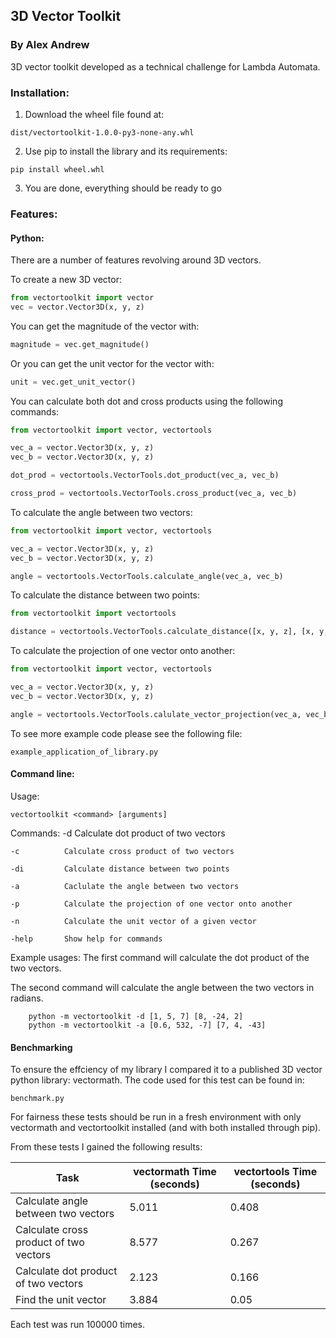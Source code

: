 ## 3D Vector Toolkit
### By Alex Andrew

3D vector toolkit developed as a technical challenge for Lambda Automata.

### Installation:
1. Download the wheel file found at:
```
dist/vectortoolkit-1.0.0-py3-none-any.whl
```

2. Use pip to install the library and its requirements:
```
pip install wheel.whl
```
3. You are done, everything should be ready to go

### Features:

#### Python:
There are a number of features revolving around 3D vectors.

To create a new 3D vector:
```python
from vectortoolkit import vector
vec = vector.Vector3D(x, y, z)
```

You can get the magnitude of the vector with:
```python
magnitude = vec.get_magnitude()
```

Or you can get the unit vector for the vector with:
```python
unit = vec.get_unit_vector()
```

You can calculate both dot and cross products using the following commands:
```python
from vectortoolkit import vector, vectortools

vec_a = vector.Vector3D(x, y, z)
vec_b = vector.Vector3D(x, y, z)

dot_prod = vectortools.VectorTools.dot_product(vec_a, vec_b)

cross_prod = vectortools.VectorTools.cross_product(vec_a, vec_b)
```

To calculate the angle between two vectors:
```python
from vectortoolkit import vector, vectortools

vec_a = vector.Vector3D(x, y, z)
vec_b = vector.Vector3D(x, y, z)

angle = vectortools.VectorTools.calculate_angle(vec_a, vec_b)
```

To calculate the distance between two points:
```python
from vectortoolkit import vectortools

distance = vectortools.VectorTools.calculate_distance([x, y, z], [x, y, z])
```

To calculate the projection of one vector onto another:
```python
from vectortoolkit import vector, vectortools

vec_a = vector.Vector3D(x, y, z)
vec_b = vector.Vector3D(x, y, z)

angle = vectortools.VectorTools.calulate_vector_projection(vec_a, vec_b)
```

To see more example code please see the following file:
```
example_application_of_library.py
```

#### Command line:

Usage:
```
vectortoolkit <command> [arguments]
```
    
Commands:
    -d          Calculate dot product of two vectors

    -c          Calculate cross product of two vectors

    -di         Calculate distance between two points

    -a          Caclulate the angle between two vectors

    -p          Calculate the projection of one vector onto another

    -n          Calculate the unit vector of a given vector 

    -help       Show help for commands


Example usages:
The first command will calculate the dot product of the two vectors.

The second command will calculate the angle between the two vectors in radians.
```
    python -m vectortoolkit -d [1, 5, 7] [8, -24, 2]
    python -m vectortoolkit -a [0.6, 532, -7] [7, 4, -43]
```

#### Benchmarking

To ensure the effciency of my library I compared it to a published 3D vector python library: vectormath. The code used for this test can be found in: 
```
benchmark.py
```
For fairness these tests should be run in a fresh environment with only vectormath and vectortoolkit installed (and with both installed through pip). 

From these tests I gained the following results:


| Task                        | vectormath Time (seconds) | vectortools Time (seconds) |
|-----------------------------|---------------------------|-----------------------------|
| Calculate angle between two vectors | 5.011                     | 0.408                       |
| Calculate cross product of two vectors | 8.577                     | 0.267                       |
| Calculate dot product of two vectors | 2.123                     | 0.166                       |
| Find the unit vector         | 3.884                     | 0.05                        |



Each test was run 100000 times.


